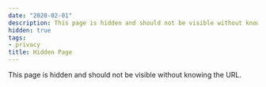 ```yaml
---
date: "2020-02-01"
description: This page is hidden and should not be visible without knowing the URL.
hidden: true
tags:
- privacy
title: Hidden Page
---
```


This page is hidden and should not be visible without knowing the URL.
